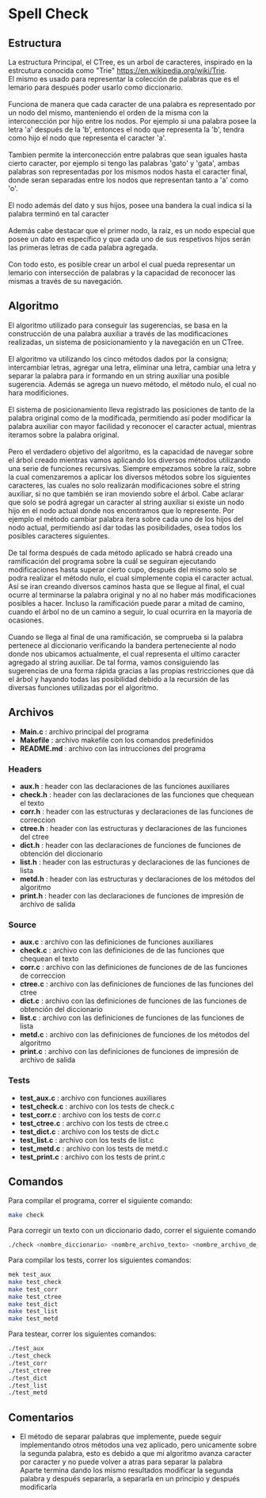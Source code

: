 # Spell Check

## Estructura
La estructura Principal, el CTree, es un arbol de caracteres, inspirado en la estrcutura conocida como "Trie" https://en.wikipedia.org/wiki/Trie. 
\
El mismo es usado para representar la colección de palabras que es el lemario para después poder usarlo como diccionario.
\
\
Funciona de manera que cada caracter de una palabra es representado por un nodo del mismo, manteniendo el orden de la misma con la interconección por hijo entre los nodos. Por ejemplo si una palabra posee la letra 'a' después de la 'b', entonces el nodo que representa la 'b', tendra como hijo el nodo que representa el caracter 'a'. 
\
\
Tambien permite la interconección entre palabras que sean iguales hasta cierto caracter, por ejemplo si tengo las palabras 'gato' y 'gata', ambas palabras son representadas por los mismos nodos hasta el caracter final, donde seran separadas entre los nodos que representan tanto a 'a' como 'o'. 
\
\
El nodo además del dato y sus hijos, posee una bandera la cual indica si la palabra terminó en tal caracter
\
\
Además cabe destacar que el primer nodo, la raíz, es un nodo especial que posee un dato en específico y que cada uno de sus respetivos hijos serán las primeras letras de cada palabra agregada.
\
\
Con todo esto, es posible crear un arbol el cual pueda representar un lemario con intersección de palabras y la capacidad de reconocer las mismas a través de su navegación.

## Algoritmo
El algoritmo utilizado para conseguir las sugerencias, se basa en la construcción de una palabra auxiliar a través de las modificaciones realizadas, un sistema de posicionamiento y la navegación en un CTree.
\
\
El algoritmo va utilizando los cinco métodos dados por la consigna; intercambiar letras, agregar una letra, eliminar una letra, cambiar una letra y separar la palabra
para ir formando en un string auxiliar una posible sugerencia. Además se agrega un nuevo método, el método nulo, el cual no hara modificiones.
\
\
El sistema de posicionamiento lleva registrado las posiciones de tanto de la palabra original como de la modificada, permitiendo así poder modificar la palabra auxiliar con mayor facilidad y reconocer el caracter actual, mientras iteramos sobre la palabra original.
\
\
Pero el verdadero objetivo del algoritmo, es la capacidad de navegar sobre el árbol creado mientras vamos aplicando los diversos métodos utilizando una serie de funciones recursivas. Siempre empezamos sobre la raíz, sobre la cual comenzaremos a aplicar los diversos métodos sobre los siguientes caracteres, las cuales no solo realizarán modificaciones sobre el string auxiliar, si no que también se iran moviendo sobre el árbol. Cabe aclarar que solo se podrá agregar un caracter al string auxiliar si existe un nodo hijo en el nodo actual donde nos encontramos que lo represente. Por ejemplo el método cambiar palabra itera sobre cada uno de los hijos del nodo actual, permitiendo así dar todas las posibilidades, osea todos los posibles caracteres siguientes. 
\
\
De tal forma después de cada método aplicado se habrá creado una ramificación del programa sobre la cuál se seguiran ejecutando modificaciones hasta superar cierto cupo, después del mismo solo se podra realizar el método nulo, el cual simplemente copia el caracter actual. Así se iran creando diversos caminos hasta que se llegue al final, el cual ocurre al terminarse la palabra original y no al no haber más modificaciones posibles a hacer. Incluso la ramificación puede parar a mitad de camino, cuando el árbol no de un camino a seguir, lo cual ocurrira en la mayoría de ocasiones.
\
\
Cuando se llega al final de una ramificación, se comprueba si la palabra pertenece al diccionario verificando la bandera perteneciente al nodo donde nos ubicamos actualmente, el cual representa el ultimo caracter agregado al string auxiliar. De tal forma, vamos consiguiendo las sugerencias de una forma rápida gracias a las propias restricciones que dá el árbol y hayando todas las posibilidad debido a la recursión de las diversas funciones utilizadas por el algoritmo.

## Archivos
* **Main.c** : archivo principal del programa
* **Makefile** : archivo makefile con los comandos predefinidos
* **README.md** : archivo con las intrucciones del programa
### Headers
* **aux.h** : header con las declaraciones de las funciones auxiliares
* **check.h** : header con las declaraciones de las funciones que chequean el texto
* **corr.h** : header con las estructuras y declaraciones de las funciones de correccion
* **ctree.h** : header con las estructuras y declaraciones de las funciones del ctree
* **dict.h** : header con las declaraciones de funciones de funciones de obtención del diccionario
* **list.h** : header con las estructuras y declaraciones de las funciones de lista
* **metd.h** : header con las estructuras y declaraciones de los métodos del algoritmo
* **print.h** : header con las declaraciones de funciones de impresión de archivo de salida
### Source
* **aux.c** : archivo con las definiciones de funciones auxiliares
* **check.c** : archivo con las definiciones de de las funciones que chequean el texto
* **corr.c** : archivo con las definiciones de funciones de de las funciones de correccion
* **ctree.c** : archivo con las definiciones de funciones de las funciones del ctree
* **dict.c** : archivo con las definiciones de funciones de las funciones de obtención del diccionario
* **list.c** : archivo con las definiciones de funciones de las funciones de lista
* **metd.c** : archivo con las definiciones de funciones de los métodos del algoritmo
* **print.c** : archivo con las definiciones de funciones de impresión de archivo de salida
### Tests
* **test_aux.c** : archivo con funciones auxiliares
* **test_check.c** : archivo con los tests de check.c
* **test_corr.c** : archivo con los tests de corr.c
* **test_ctree.c** : archivo con los tests de ctree.c
* **test_dict.c** : archivo con los tests de dict.c
* **test_list.c** : archivo con los tests de list.c
* **test_metd.c** : archivo con los tests de metd.c
* **test_print.c** : archivo con los tests de print.c
## Comandos 
Para compilar el programa, correr el siguiente comando:
```bash
make check 
```
Para corregir un texto con un diccionario dado, correr el siguiente comando
```bash
./check <nombre_diccionario> <nombre_archivo_texto> <nombre_archivo_de_salida>
```
Para compilar los tests, correr los siguientes comandos:
```bash
mek test_aux
make test_check
make test_corr
make test_ctree
make test_dict
make test_list
make test_metd
```
Para testear, correr los siguientes comandos:
```bash
./test_aux
./test_check
./test_corr
./test_ctree
./test_dict
./test_list
./test_metd
```
## Comentarios
* El método de separar palabras que implemente, puede seguir implementando otros métodos una vez aplicado, pero unicamente sobre la segunda palabra, esto es debido a que mi algoritmo avanza caracter por caracter y no puede volver a atras para separar la palabra
\
Aparte termina dando los mismo resultados modificar la segunda palabra y después separarla, a separarla en un principio y después modificarla